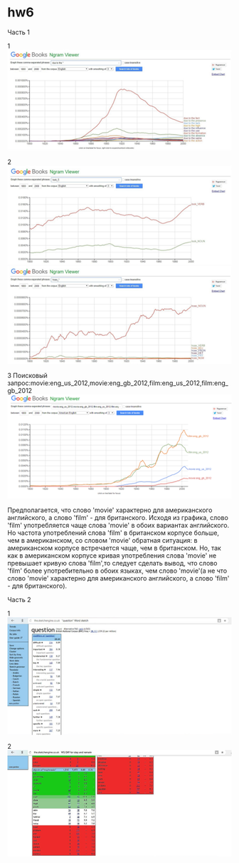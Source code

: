 # hw6

Часть 1

1
![](https://github.com/Kalashnikova55/hw6/blob/master/DUE%20YO%20THE.jpg)

2
![](https://github.com/Kalashnikova55/hw6/blob/master/LOOK.jpg)
![](https://github.com/Kalashnikova55/hw6/blob/master/HOAX.jpg)

3
Поисковый запрос:movie:eng_us_2012,movie:eng_gb_2012,film:eng_us_2012,film:eng_gb_2012
![](https://github.com/Kalashnikova55/hw6/blob/master/movie2.png)

Предполагается, что слово 'movie' характерно для американского английского, а слово 'film' - для британского. Исходя из графика, слово 'film' употребляется чаще слова 'movie' в обоих вариантах английского. Но частота употреблений слова 'film' в британском корпусе больше, чем в американском, со словом 'movie' обратная ситуация: в американском корпусе встречается чаще, чем в британском. Но, так как в американском корпусе кривая употребления слова 'movie' не превышает кривую слова 'film',то следует сделать вывод, что слово 'film' более употребительно в обоих языках, чем слово 'movie'(а не что слово 'movie' характерно для американского английского, а слово 'film' - для британского).


Часть 2

1
![](https://github.com/Kalashnikova55/hw6/blob/master/Question2.jpg)

2
![](https://github.com/Kalashnikova55/hw6/blob/master/Stay-remain2.jpg)
